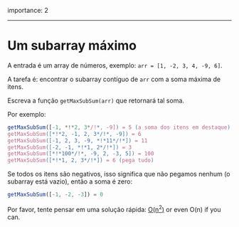 importance: 2

---

# Um subarray máximo

A entrada é um array de números, exemplo: `arr = [1, -2, 3, 4, -9, 6]`.

A tarefa é: encontrar o subarray contíguo de `arr` com a soma máxima de itens.

Escreva a função `getMaxSubSum(arr)` que retornará tal soma.

Por exemplo: 

```js
getMaxSubSum([-1, *!*2, 3*/!*, -9]) = 5 (a soma dos itens em destaque)
getMaxSubSum([*!*2, -1, 2, 3*/!*, -9]) = 6
getMaxSubSum([-1, 2, 3, -9, *!*11*/!*]) = 11
getMaxSubSum([-2, -1, *!*1, 2*/!*]) = 3
getMaxSubSum([*!*100*/!*, -9, 2, -3, 5]) = 100
getMaxSubSum([*!*1, 2, 3*/!*]) = 6 (pega tudo)
```

Se todos os itens são negativos, isso significa que não pegamos nenhum (o subarray está vazio), então a soma é zero:

```js
getMaxSubSum([-1, -2, -3]) = 0
```

Por favor, tente pensar em uma solução rápida: [O(n<sup>2</sup>)](https://en.wikipedia.org/wiki/Big_O_notation) or even O(n) if you can.

